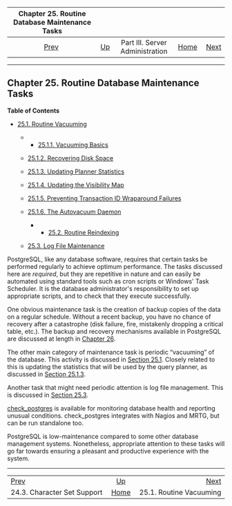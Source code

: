 <!--?xml version="1.0" encoding="UTF-8" standalone="no"?-->

|     Chapter 25. Routine Database Maintenance Tasks    |                                                    |                                 |                                                       |                                                           |
| :---------------------------------------------------: | :------------------------------------------------- | :-----------------------------: | ----------------------------------------------------: | --------------------------------------------------------: |
| [Prev](multibyte.html "24.3. Character Set Support")  | [Up](admin.html "Part III. Server Administration") | Part III. Server Administration | [Home](index.html "PostgreSQL 17devel Documentation") |  [Next](routine-vacuuming.html "25.1. Routine Vacuuming") |

***

## Chapter 25. Routine Database Maintenance Tasks

**Table of Contents**

* [25.1. Routine Vacuuming](routine-vacuuming.html)

  * *   [25.1.1. Vacuuming Basics](routine-vacuuming.html#VACUUM-BASICS)
  * [25.1.2. Recovering Disk Space](routine-vacuuming.html#VACUUM-FOR-SPACE-RECOVERY)
  * [25.1.3. Updating Planner Statistics](routine-vacuuming.html#VACUUM-FOR-STATISTICS)
  * [25.1.4. Updating the Visibility Map](routine-vacuuming.html#VACUUM-FOR-VISIBILITY-MAP)
  * [25.1.5. Preventing Transaction ID Wraparound Failures](routine-vacuuming.html#VACUUM-FOR-WRAPAROUND)
  * [25.1.6. The Autovacuum Daemon](routine-vacuuming.html#AUTOVACUUM)

      * *   [25.2. Routine Reindexing](routine-reindex.html)
  * [25.3. Log File Maintenance](logfile-maintenance.html)

PostgreSQL, like any database software, requires that certain tasks be performed regularly to achieve optimum performance. The tasks discussed here are *required*, but they are repetitive in nature and can easily be automated using standard tools such as cron scripts or Windows' Task Scheduler. It is the database administrator's responsibility to set up appropriate scripts, and to check that they execute successfully.

One obvious maintenance task is the creation of backup copies of the data on a regular schedule. Without a recent backup, you have no chance of recovery after a catastrophe (disk failure, fire, mistakenly dropping a critical table, etc.). The backup and recovery mechanisms available in PostgreSQL are discussed at length in [Chapter 26](backup.html "Chapter 26. Backup and Restore").

The other main category of maintenance task is periodic “vacuuming” of the database. This activity is discussed in [Section 25.1](routine-vacuuming.html "25.1. Routine Vacuuming"). Closely related to this is updating the statistics that will be used by the query planner, as discussed in [Section 25.1.3](routine-vacuuming.html#VACUUM-FOR-STATISTICS "25.1.3. Updating Planner Statistics").

Another task that might need periodic attention is log file management. This is discussed in [Section 25.3](logfile-maintenance.html "25.3. Log File Maintenance").

[check\_postgres](https://bucardo.org/check_postgres/) is available for monitoring database health and reporting unusual conditions. check\_postgres integrates with Nagios and MRTG, but can be run standalone too.

PostgreSQL is low-maintenance compared to some other database management systems. Nonetheless, appropriate attention to these tasks will go far towards ensuring a pleasant and productive experience with the system.

***

|                                                       |                                                       |                                                           |
| :---------------------------------------------------- | :---------------------------------------------------: | --------------------------------------------------------: |
| [Prev](multibyte.html "24.3. Character Set Support")  |   [Up](admin.html "Part III. Server Administration")  |  [Next](routine-vacuuming.html "25.1. Routine Vacuuming") |
| 24.3. Character Set Support                           | [Home](index.html "PostgreSQL 17devel Documentation") |                                   25.1. Routine Vacuuming |
